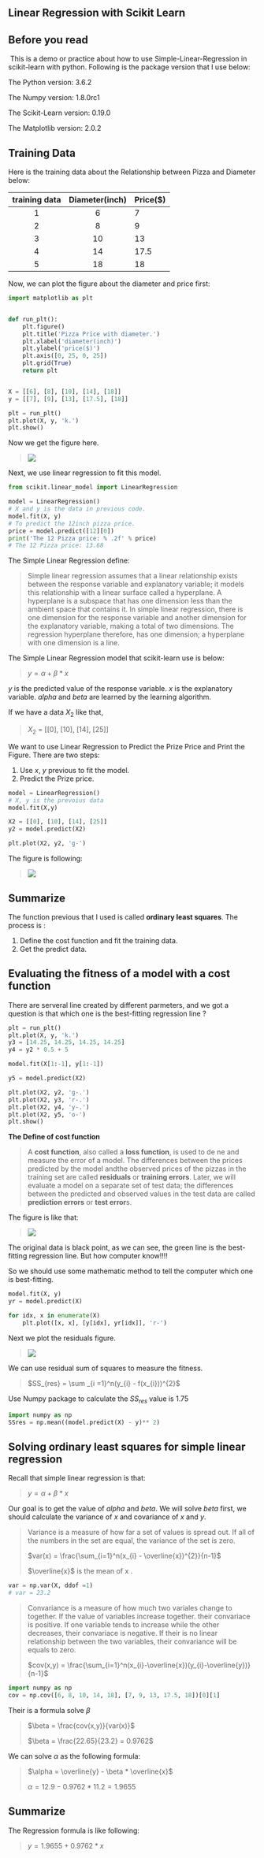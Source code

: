 ##  	Linear Regression with Scikit Learn

## Before you read

&nbsp;This is a demo or practice about how to use Simple-Linear-Regression in scikit-learn with python. Following is the package version that I use below:

The Python version: 3.6.2

The Numpy version: 1.8.0rc1

The Scikit-Learn version: 0.19.0

The Matplotlib version: 2.0.2

## Training Data

Here is the training data about the Relationship between Pizza and Diameter  below:

| training data | Diameter(inch) | Price($) |
| :-----------: | :------------: | -------- |
|       1       |       6        | 7        |
|       2       |       8        | 9        |
|       3       |       10       | 13       |
|       4       |       14       | 17.5     |
|       5       |       18       | 18       |

Now, we can plot the figure about the diameter and price first:

```python
import matplotlib as plt


def run_plt():
    plt.figure()
    plt.title('Pizza Price with diameter.')
    plt.xlabel('diameter(inch)')
    plt.ylabel('price($)')
    plt.axis([0, 25, 0, 25])
    plt.grid(True)
    return plt


X = [[6], [8], [10], [14], [18]]
y = [[7], [9], [13], [17.5], [18]]

plt = run_plt()
plt.plot(X, y, 'k.')
plt.show()
```

Now we get the figure here.

> ![](https://ws1.sinaimg.cn/large/006tKfTcgy1focd97t3qyj30zk0qoq3j.jpg)

Next, we use linear regression to fit this model.

```PYTHON
from scikit.linear_model import LinearRegression

model = LinearRegression()
# X and y is the data in previous code.
model.fit(X, y)
# To predict the 12inch pizza price.
price = model.predict([12][0])
print('The 12 Pizza price: % .2f' % price)
# The 12 Pizza price: 13.68
```

The Simple Linear Regression define:

> Simple linear regression assumes that a linear relationship exists between the response variable and explanatory variable; it models this relationship with a linear surface called a hyperplane. A hyperplane is a subspace that has one dimension less than the ambient space that contains it. In simple linear regression, there is one dimension for the response variable and another dimension for the explanatory variable, making a total of two dimensions. The regression hyperplane therefore, has one dimension; a hyperplane with one dimension is a line.

The Simple Linear Regression model that scikit-learn use is below:

> $y = \alpha + \beta * x$

 $y$  is the predicted value of the response variable. $x$ is the explanatory variable. $alpha$ and $beta$ are learned by the learning algorithm.

If we have a data $X_{2}$ like that,

> $X_{2}$ = [[0], [10], [14], [25]]

We want to use Linear Regression to Predict the Prize Price and Print the Figure. There are two steps:

1. Use $x$, $y$ previous to fit the model.
2. Predict the Prize price.

```python
model = LinearRegression()
# X, y is the prevoius data
model.fit(X,y)

X2 = [[0], [10], [14], [25]]
y2 = model.predict(X2)

plt.plot(X2, y2, 'g-')
```

The figure is following:

> ![](https://ws1.sinaimg.cn/large/006tNc79gy1fowg5xu833j30zk0qoab9.jpg)

## Summarize

The function previous that I used is called **ordinary least squares**. The process is :

1. Define the cost function and fit the training data.
2. Get the predict data.

## Evaluating the fitness of a model with a cost function

There  are serveral line created by different parmeters, and we got a question is that which one is the best-fitting regression line ?

```python
plt = run_plt()
plt.plot(X, y, 'k.')
y3 = [14.25, 14.25, 14.25, 14.25]
y4 = y2 * 0.5 + 5

model.fit(X[1:-1], y[1:-1])

y5 = model.predict(X2)

plt.plot(X2, y2, 'g-.')
plt.plot(X2, y3, 'r-.') 
plt.plot(X2, y4, 'y-.') 
plt.plot(X2, y5, 'o-') 
plt.show()
```

**The Define of cost function**

> A **cost function**, also called a **loss function**, is used to de ne and measure the
> error of a model. The differences between the prices predicted by the model andthe observed prices of the pizzas in the training set are called **residuals** or **training errors**. Later, we will evaluate a model on a separate set of test data; the differences between the predicted and observed values in the test data are called **prediction errors** or **test error**s.	

The figure is like that:

> ![](https://ws2.sinaimg.cn/large/006tNc79gy1fowgh4r658j30zk0qowge.jpg)

The original data is black point, as we can see, the green line is the best-fitting regression line. But how computer know!!!!

So we should use some mathematic method to tell the computer which one is best-fitting.

```python
model.fit(X, y)
yr = model.predict(X)

for idx, x in enumerate(X)
    plt.plot([x, x], [y[idx], yr[idx]], 'r-')
```

Next we plot the residuals figure.

> ![](https://ws3.sinaimg.cn/large/006tNc79gy1fowgqa85cxj30zk0qo75h.jpg)

We can use residual sum of squares to measure the fitness.

> $SS_{res} = \sum _{i =1}^n(y_{i} - f(x_{i}))^{2}$

Use Numpy package to calculate the $SS_{res}$ value is 1.75

```python
import numpy as np
SSres = np.mean((model.predict(X) - y)** 2)
```

## Solving ordinary least squares for simple linear regression

Recall that simple linear regression is that:

> $y = \alpha + \beta * x$

Our goal is to get the value of $alpha$ and $beta$. We will solve $beta$ first, we should calculate the variance of $x$ and covariance of $x$ and $y$.

> Variance is a measure of how far a set of values is spread out. If all of the numbers in the set are equal, the variance of the set is zero.
>
> $var(x) = \frac{\sum_{i=1}^n(x_{i} - \overline{x})^{2}}{n-1}$
>
> $\overline{x}$ is the mean of x .

```python
var = np.var(X, ddof =1)
# var = 23.2
```

> Convariance is a measure of how much two variales change to together. If the value of variables increase together. their convariace is positive. If one variable tends to increase while the other decreases, their convariace is negative. If their is no linear relationship between the two variables, their convariance will be equals to zero.
>
> $cov(x,y) = \frac{\sum_{i=1}^n(x_{i}-\overline{x})(y_{i}-\overline{y})}{n-1}$

```python
import numpy as np
cov = np.cov([6, 8, 10, 14, 18], [7, 9, 13, 17.5, 18])[0][1]
```

Their is a formula solve $\beta$ 

> $\beta = \frac{cov(x,y)}{var(x)}$
>
> $\beta = \frac{22.65}{23.2} = 0.9762$ 

We can solve $\alpha$ as the following formula:

> $\alpha = \overline{y} - \beta * \overline{x}$
>
> $\alpha = 12.9 - 0.9762 * 11.2 =1.9655$

## Summarize

The Regression formula is like following:

> $y = 1.9655 + 0.9762 * x$